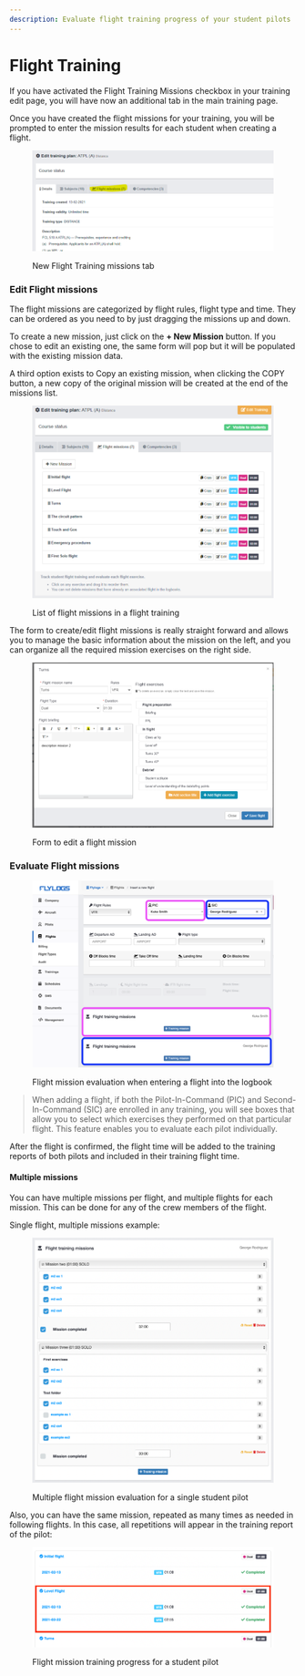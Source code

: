 ```yaml
---
description: Evaluate flight training progress of your student pilots
---
```


# Flight Training

If you have activated the Flight Training Missions checkbox in your training edit page, you will have now an additional tab in the main training page.

Once you have created the flight missions for your training, you will be prompted to enter the mission results for each student when creating a flight.

<figure><img src="../.gitbook/assets/image (1) (1).png" alt=""><figcaption><p>New Flight Training missions tab</p></figcaption></figure>

### Edit Flight missions

The flight missions are categorized by flight rules, flight type and time. They can be ordered as you need to by just dragging the missions up and down.

To create a new mission, just click on the **+ New Mission** button. If you chose to edit an existing one, the same form will pop but it will be populated with the existing mission data.

A third option exists to Copy an existing mission, when clicking the COPY button, a new copy of the original mission will be created at the end of the missions list.

<figure><img src="../.gitbook/assets/image (2).png" alt=""><figcaption><p>List of flight missions in a flight training</p></figcaption></figure>

The form to create/edit flight missions is really straight forward and allows you to manage the basic information about the mission on the left, and  you can organize all the required mission exercises on the right side.

<figure><img src="../.gitbook/assets/image (3).png" alt=""><figcaption><p>Form to edit a flight mission</p></figcaption></figure>



### Evaluate Flight missions

<figure><img src="../.gitbook/assets/multiple students in a flight.png" alt=""><figcaption><p>Flight mission evaluation when entering a flight into the logbook</p></figcaption></figure>

> When adding a flight, if both the Pilot-In-Command (PIC) and Second-In-Command (SIC) are enrolled in any training, you will see boxes that allow you to select which exercises they performed on that particular flight. This feature enables you to evaluate each pilot individually.

After the flight is confirmed, the flight time will be added to the training reports of both pilots and included in their training flight time.

#### Multiple missions

You can have multiple missions per flight, and multiple flights for each mission. This can be done for any of the crew members of the flight.

Single flight, multiple missions example:

<figure><img src="../.gitbook/assets/Screenshot 2023-03-27 at 16.11.44.png" alt=""><figcaption><p>Multiple flight mission evaluation for a single student pilot</p></figcaption></figure>

Also, you can have the same mission, repeated as many times as needed in following flights. In this case, all repetitions will appear in the training report of the pilot:

<figure><img src="../.gitbook/assets/Screenshot 2023-03-27 at 16.54.04.png" alt="Repeated flight missions"><figcaption><p>Flight mission training progress for a student pilot</p></figcaption></figure>
